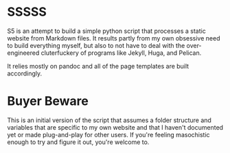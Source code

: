 # SSSSS

S5 is an attempt to build a simple python script that processes a static website from Markdown files. It results partly from my own obsessive need to build everything myself, but also to not have to deal with the over-engineered cluterfuckery of programs like Jekyll, Huga, and Pelican.

It relies mostly on pandoc and all of the page templates are built accordingly. 

# Buyer Beware

This is an initial version of the script that assumes a folder structure and variables that are specific to my own website and that I haven't documented yet or made plug-and-play for other users. If you're feeling masochistic enough to try and figure it out, you're welcome to.
